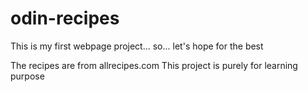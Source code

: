 # odin-recipes
This is my first webpage project... so...
let's hope for the best

The recipes are from allrecipes.com
This project is purely for learning purpose